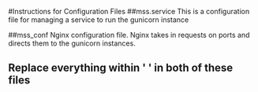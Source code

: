 #Instructions for Configuration Files
##mss.service
This is a configuration file for managing a service to run the gunicorn instance

##mss_conf
Nginx configuration file. Nginx takes in requests on ports and directs them to the gunicorn instances.

## Replace everything within ' ' in both of these files
